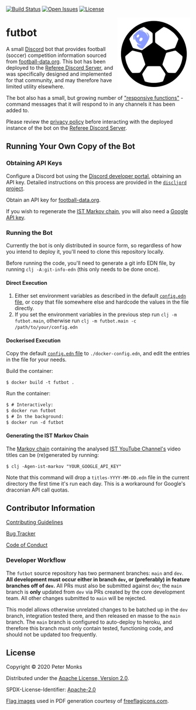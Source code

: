 [![Build Status](https://github.com/pmonks/futbot/workflows/build/badge.svg)](https://github.com/pmonks/futbot/actions?query=workflow%3Abuild)
[![Open Issues](https://img.shields.io/github/issues/pmonks/futbot.svg)](https://github.com/pmonks/futbot/issues)
[![License](https://img.shields.io/github/license/pmonks/futbot.svg)](https://github.com/pmonks/futbot/blob/main/LICENSE)

<img alt="futbot logo" align="right" src="https://github.com/pmonks/futbot/blob/main/futbot.png?raw=true"/>

# futbot

A small [Discord](https://discord.com/) bot that provides football (soccer) competition information sourced from [football-data.org](https://www.football-data.org/).  This bot has been deployed to the [Referee Discord Server](https://discord.gg/FgUPVe), and was specifically designed and implemented for that community, and may therefore have limited utility elsewhere.

The bot also has a small, but growing number of ["responsive functions"](https://github.com/pmonks/futbot/milestone/2?closed=1) - command messages that it will respond to in any channels it has been added to.

Please review the [privacy policy](https://github.com/pmonks/futbot/blob/main/PRIVACY.md) before interacting with the deployed instance of the bot on the [Referee Discord Server](https://discord.gg/FgUPVe).

## Running Your Own Copy of the Bot

### Obtaining API Keys

Configure a Discord bot using the [Discord developer portal](https://discord.com/developers), obtaining an API key.  Detailed instructions on this process are provided in the [`discljord` project](https://github.com/IGJoshua/discljord).

Obtain an API key for [football-data.org](https://football-data.org/).

If you wish to regenerate the [IST Markov chain](https://github.com/pmonks/futbot/blob/main/resources/ist-markov-chain.edn), you will also need a [Google API key](https://developers.google.com/youtube/registering_an_application).

### Running the Bot

Currently the bot is only distributed in source form, so regardless of how you intend to deploy it, you'll need to clone this repository locally.

Before running the code, you'll need to generate a git info EDN file, by running `clj -A:git-info-edn` (this only needs to be done once).

#### Direct Execution

1. Either set environment variables as described in the default [`config.edn` file](https://github.com/pmonks/futbot/blob/main/resources/config.edn), or copy that file somewhere else and hardcode the values in the file directly.
2. If you set the environment variables in the previous step run `clj -m futbot.main`, otherwise run `clj -m futbot.main -c /path/to/your/config.edn`

#### Dockerised Execution

Copy the default [`config.edn` file](https://github.com/pmonks/futbot/blob/main/resources/config.edn) to `./docker-config.edn`, and edit the entries in the file for your needs.

Build the container:
```
$ docker build -t futbot .
```

Run the container:

```
$ # Interactively:
$ docker run futbot
$ # In the background:
$ docker run -d futbot
```

#### Generating the IST Markov Chain

The [Markov chain](https://github.com/pmonks/futbot/blob/main/resources/ist-markov-chain.edn) containing the analysed [IST YouTube Channel's](https://www.youtube.com/channel/UCmzFaEBQlLmMTWS0IQ90tgA) video titles can be (re)generated by running:
```
$ clj -Agen-ist-markov "YOUR_GOOGLE_API_KEY"
```

Note that this command will drop a `titles-YYYY-MM-DD.edn` file in the current directory the first time it's run each day.  This is a workaround for Google's draconian API call quotas.

## Contributor Information

[Contributing Guidelines](https://github.com/pmonks/futbot/blob/main/.github/CONTRIBUTING.md)

[Bug Tracker](https://github.com/pmonks/futbot/issues)

[Code of Conduct](https://github.com/pmonks/futbot/blob/main/.github/CODE_OF_CONDUCT.md)

### Developer Workflow

The `futbot` source repository has two permanent branches: `main` and `dev`.  **All development must occur either in branch `dev`, or (preferably) in feature branches off of `dev`.**  All PRs must also be submitted against `dev`; the `main` branch is **only** updated from `dev` via PRs created by the core development team.  All other changes submitted to `main` will be rejected.

This model allows otherwise unrelated changes to be batched up in the `dev` branch, integration tested there, and then released en masse to the `main` branch.  The `main` branch is configured to auto-deploy to heroku, and therefore this branch must only contain tested, functioning code, and should not be updated too frequently.

## License

Copyright © 2020 Peter Monks

Distributed under the [Apache License, Version 2.0](http://www.apache.org/licenses/LICENSE-2.0).

SPDX-License-Identifier: [Apache-2.0](https://spdx.org/licenses/Apache-2.0)

[Flag images](https://github.com/pmonks/futbot/tree/main/resources/flags) used in PDF generation courtesy of [freeflagicons.com](https://www.freeflagicons.com/).
